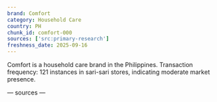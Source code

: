 ```yaml
---
brand: Comfort
category: Household Care
country: PH
chunk_id: comfort-000
sources: ['src:primary-research']
freshness_date: 2025-09-16
---
```


Comfort is a household care brand in the Philippines. Transaction frequency: 121 instances in sari-sari stores, indicating moderate market presence.

— sources —

